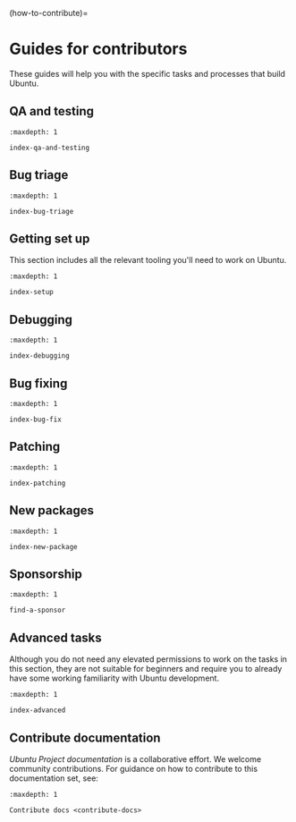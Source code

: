 (how-to-contribute)=
# Guides for contributors

These guides will help you with the specific tasks and processes that build
Ubuntu.


## QA and testing

```{toctree}
:maxdepth: 1

index-qa-and-testing
```

## Bug triage

```{toctree}
:maxdepth: 1

index-bug-triage
```


## Getting set up

This section includes all the relevant tooling you'll need to work on Ubuntu.

```{toctree}
:maxdepth: 1

index-setup
```


## Debugging

```{toctree}
:maxdepth: 1

index-debugging
```


## Bug fixing

```{toctree}
:maxdepth: 1

index-bug-fix
```


## Patching

```{toctree}
:maxdepth: 1

index-patching
```


## New packages

```{toctree}
:maxdepth: 1

index-new-package
```


## Sponsorship

```{toctree}
:maxdepth: 1

find-a-sponsor
```


## Advanced tasks

Although you do not need any elevated permissions to work on the tasks in this
section, they are not suitable for beginners and require you to already have
some working familiarity with Ubuntu development. 

```{toctree}
:maxdepth: 1

index-advanced
```


## Contribute documentation

*Ubuntu Project documentation* is a collaborative effort. We welcome community contributions. For guidance on how to contribute to this documentation set, see:

```{toctree}
:maxdepth: 1

Contribute docs <contribute-docs>
```


